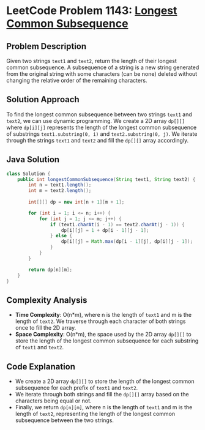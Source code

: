 # LeetCode Problem 1143:  [Longest Common Subsequence](https://leetcode.com/problems/longest-common-subsequence/)

## Problem Description

Given two strings `text1` and `text2`, return the length of their longest common subsequence. A subsequence of a string is a new string generated from the original string with some characters (can be none) deleted without changing the relative order of the remaining characters. 

## Solution Approach

To find the longest common subsequence between two strings `text1` and `text2`, we can use dynamic programming. We create a 2D array `dp[][]` where `dp[i][j]` represents the length of the longest common subsequence of substrings `text1.substring(0, i)` and `text2.substring(0, j)`. We iterate through the strings `text1` and `text2` and fill the `dp[][]` array accordingly.

## Java Solution

```java
class Solution {
    public int longestCommonSubsequence(String text1, String text2) {
        int n = text1.length();
        int m = text2.length();
        
        int[][] dp = new int[n + 1][m + 1];

        for (int i = 1; i <= n; i++) {
            for (int j = 1; j <= m; j++) {
                if (text1.charAt(i - 1) == text2.charAt(j - 1)) {
                    dp[i][j] = 1 + dp[i - 1][j - 1];
                } else {
                    dp[i][j] = Math.max(dp[i - 1][j], dp[i][j - 1]);
                }
            }
        }

        return dp[n][m];
    }
}
```

## Complexity Analysis

- **Time Complexity**: O(n*m), where n is the length of `text1` and m is the length of `text2`. We traverse through each character of both strings once to fill the 2D array.
- **Space Complexity**: O(n*m), the space used by the 2D array `dp[][]` to store the length of the longest common subsequence for each substring of `text1` and `text2`.

## Code Explanation

- We create a 2D array `dp[][]` to store the length of the longest common subsequence for each prefix of `text1` and `text2`.
- We iterate through both strings and fill the `dp[][]` array based on the characters being equal or not.
- Finally, we return `dp[n][m]`, where n is the length of `text1` and m is the length of `text2`, representing the length of the longest common subsequence between the two strings.
